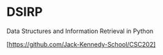 # DSIRP
Data Structures and Information Retrieval in Python

[https://github.com/Jack-Kennedy-School/CSC202]
